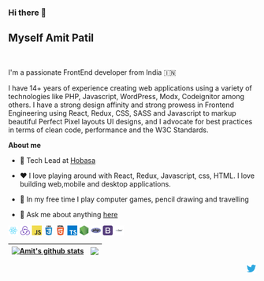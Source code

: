 ### Hi there 👋

## Myself Amit Patil

<!-- ![Amit's Most used languages](https://github-readme-stats.vercel.app/api/top-langs?username=amitpatil321&show_icons=true&count_private=true&theme=gotham) -->

<br />

I'm a passionate FrontEnd developer from India 🇮🇳

I have 14+ years of experience creating web applications using a variety of technologies like PHP, Javascript, WordPress, Modx, Codeignitor among others. I have a strong design affinity and strong prowess in Frontend Engineering using React, Redux, CSS, SASS and Javascript to markup beautiful Perfect Pixel layouts UI designs, and I advocate for best practices in terms of clean code, performance and the W3C Standards.

**About me**

- 💼 Tech Lead at [Hobasa](https://hobasa.com/)

- ❤️ I love playing around with React, Redux, Javascript, css, HTML. I love building web,mobile and desktop applications.

- 🎸 In my free time I play computer games, pencil drawing and travelling

- 💬 Ask me about anything [here](https://github.com/amitpatil321/amitpatil321/issues)

<code><img alt="react" height="20" src="https://raw.githubusercontent.com/github/explore/80688e429a7d4ef2fca1e82350fe8e3517d3494d/topics/react/react.png"></code>
<code><img height="20" src="https://raw.githubusercontent.com/github/explore/80688e429a7d4ef2fca1e82350fe8e3517d3494d/topics/redux/redux.png"></code>
<code><img height="20" src="https://raw.githubusercontent.com/github/explore/80688e429a7d4ef2fca1e82350fe8e3517d3494d/topics/javascript/javascript.png"></code>
<code><img height="20" src="https://raw.githubusercontent.com/github/explore/80688e429a7d4ef2fca1e82350fe8e3517d3494d/topics/css/css.png"></code>
<code><img height="20" src="https://raw.githubusercontent.com/github/explore/80688e429a7d4ef2fca1e82350fe8e3517d3494d/topics/html/html.png"></code>
<code><img height="20" src="https://raw.githubusercontent.com/github/explore/80688e429a7d4ef2fca1e82350fe8e3517d3494d/topics/typescript/typescript.png"></code>
<code><img height="20" src="https://raw.githubusercontent.com/github/explore/80688e429a7d4ef2fca1e82350fe8e3517d3494d/topics/nodejs/nodejs.png"></code>
<code><img height="20" src="https://raw.githubusercontent.com/github/explore/80688e429a7d4ef2fca1e82350fe8e3517d3494d/topics/php/php.png"></code>
<code><img height="20" src="https://raw.githubusercontent.com/github/explore/80688e429a7d4ef2fca1e82350fe8e3517d3494d/topics/bootstrap/bootstrap.png"></code>
<code><img height="20" src="https://raw.githubusercontent.com/github/explore/80688e429a7d4ef2fca1e82350fe8e3517d3494d/topics/jquery/jquery.png"></code>

| <a href="https://github.com/amitpatil321/github-readme-stats"><img align="center" src="https://github-readme-stats.vercel.app/api?username=amitpatil321&show_icons=true&include_all_commits=true&theme=buefy&hide_border=true" alt="Amit's github stats" /></a> | <a href="https://github.com/amitpatil321/github-readme-stats"><img align="center" src="https://github-readme-stats.vercel.app/api/top-langs?username=puruvj&show_icons=true&count_private=true&hide_border=true" /></a> |
| ----------------------------------------------------------------------------------------------------------------------------------------------------------------------------------------------------------------------------------------------------------------- | ---------------------------------------------------------------------------------------------------------------------------------------------------------------------------------------------------------------------- |

<a href="https://twitter.com/amitspatil">
  <img align="right" alt="Amit Patil | Twitter" width="21px" src="https://raw.githubusercontent.com/amitpatil321/amitpatil321/master/assets/twitter.svg" />
</a>
